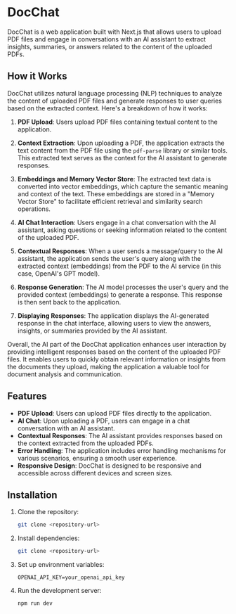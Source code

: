# DocChat

DocChat is a web application built with Next.js that allows users to upload PDF files and engage in conversations with an AI assistant to extract insights, summaries, or answers related to the content of the uploaded PDFs.

## How it Works

DocChat utilizes natural language processing (NLP) techniques to analyze the content of uploaded PDF files and generate responses to user queries based on the extracted context. Here's a breakdown of how it works:

1. **PDF Upload**: Users upload PDF files containing textual content to the application.

2. **Context Extraction**: Upon uploading a PDF, the application extracts the text content from the PDF file using the `pdf-parse` library or similar tools. This extracted text serves as the context for the AI assistant to generate responses.

3. **Embeddings and Memory Vector Store**: The extracted text data is converted into vector embeddings, which capture the semantic meaning and context of the text. These embeddings are stored in a "Memory Vector Store" to facilitate efficient retrieval and similarity search operations.

4. **AI Chat Interaction**: Users engage in a chat conversation with the AI assistant, asking questions or seeking information related to the content of the uploaded PDF.

5. **Contextual Responses**: When a user sends a message/query to the AI assistant, the application sends the user's query along with the extracted context (embeddings) from the PDF to the AI service (in this case, OpenAI's GPT model).

6. **Response Generation**: The AI model processes the user's query and the provided context (embeddings) to generate a response. This response is then sent back to the application.

7. **Displaying Responses**: The application displays the AI-generated response in the chat interface, allowing users to view the answers, insights, or summaries provided by the AI assistant.

Overall, the AI part of the DocChat application enhances user interaction by providing intelligent responses based on the content of the uploaded PDF files. It enables users to quickly obtain relevant information or insights from the documents they upload, making the application a valuable tool for document analysis and communication.

## Features

- **PDF Upload**: Users can upload PDF files directly to the application.
- **AI Chat**: Upon uploading a PDF, users can engage in a chat conversation with an AI assistant.
- **Contextual Responses**: The AI assistant provides responses based on the context extracted from the uploaded PDFs.
- **Error Handling**: The application includes error handling mechanisms for various scenarios, ensuring a smooth user experience.
- **Responsive Design**: DocChat is designed to be responsive and accessible across different devices and screen sizes.

## Installation

1. Clone the repository:

   ```bash
   git clone <repository-url>
   ```

2. Install dependencies:

   ```bash
   git clone <repository-url>
   ```
   
3. Set up environment variables:

   ```plaintext
   OPENAI_API_KEY=your_openai_api_key
   ```
   
5. Run the development server:

   ```bash
   npm run dev
   ```

